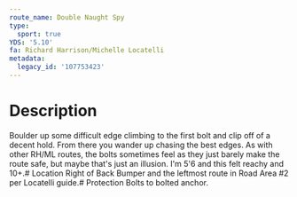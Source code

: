 ```yaml
---
route_name: Double Naught Spy
type:
  sport: true
YDS: '5.10'
fa: Richard Harrison/Michelle Locatelli
metadata:
  legacy_id: '107753423'
---
```

# Description
Boulder up some difficult edge climbing to the first bolt and clip off of a decent hold. From there you wander up chasing the best edges. As with other RH/ML routes, the bolts sometimes feel as they just barely make the route safe, but maybe that's just an illusion. I'm 5'6 and this felt reachy and 10+.# Location
Right of Back Bumper and the leftmost route in Road Area #2 per Locatelli guide.# Protection
Bolts to bolted anchor.